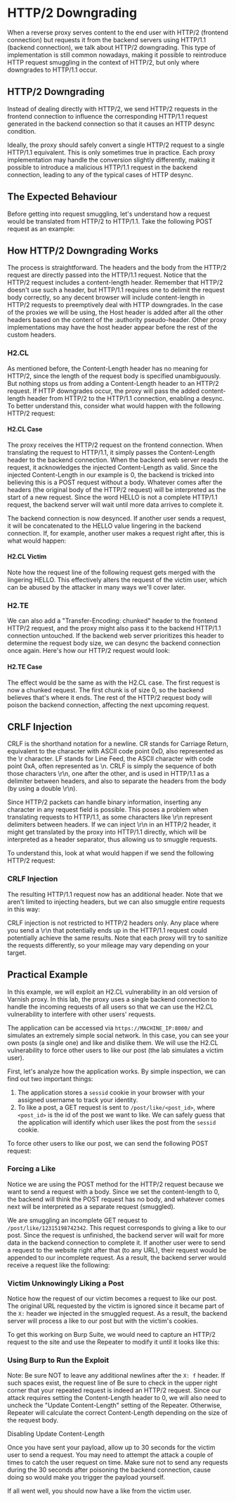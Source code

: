 # HTTP/2 Downgrading

When a reverse proxy serves content to the end user with HTTP/2 (frontend connection) but requests it from the backend servers using HTTP/1.1 (backend connection), we talk about HTTP/2 downgrading. This type of implementation is still common nowadays, making it possible to reintroduce HTTP request smuggling in the context of HTTP/2, but only where downgrades to HTTP/1.1 occur.

## HTTP/2 Downgrading

Instead of dealing directly with HTTP/2, we send HTTP/2 requests in the frontend connection to influence the corresponding HTTP/1.1 request generated in the backend connection so that it causes an HTTP desync condition. 

Ideally, the proxy should safely convert a single HTTP/2 request to a single HTTP/1.1 equivalent. This is only sometimes true in practice. Each proxy implementation may handle the conversion slightly differently, making it possible to introduce a malicious HTTP/1.1 request in the backend connection, leading to any of the typical cases of HTTP desync.

## The Expected Behaviour

Before getting into request smuggling, let's understand how a request would be translated from HTTP/2 to HTTP/1.1. Take the following POST request as an example:

## How HTTP/2 Downgrading Works

The process is straightforward. The headers and the body from the HTTP/2 request are directly passed into the HTTP/1.1 request. Notice that the HTTP/2 request includes a content-length header. Remember that HTTP/2 doesn't use such a header, but HTTP/1.1 requires one to delimit the request body correctly, so any decent browser will include content-length in HTTP/2 requests to preemptively deal with HTTP downgrades. In the case of the proxies we will be using, the Host header is added after all the other headers based on the content of the :authority pseudo-header. Other proxy implementations may have the host header appear before the rest of the custom headers.

### H2.CL

As mentioned before, the Content-Length header has no meaning for HTTP/2, since the length of the request body is specified unambiguously. But nothing stops us from adding a Content-Length header to an HTTP/2 request. If HTTP downgrades occur, the proxy will pass the added content-length header from HTTP/2 to the HTTP/1.1 connection, enabling a desync. To better understand this, consider what would happen with the following HTTP/2 request:

#### H2.CL Case

The proxy receives the HTTP/2 request on the frontend connection. When translating the request to HTTP/1.1, it simply passes the Content-Length header to the backend connection. When the backend web server reads the request, it acknowledges the injected Content-Length as valid. Since the injected Content-Length in our example is 0, the backend is tricked into believing this is a POST request without a body. Whatever comes after the headers (the original body of the HTTP/2 request) will be interpreted as the start of a new request. Since the word HELLO is not a complete HTTP/1.1 request, the backend server will wait until more data arrives to complete it.

The backend connection is now desynced. If another user sends a request, it will be concatenated to the HELLO value lingering in the backend connection. If, for example, another user makes a request right after, this is what would happen:

#### H2.CL Victim

Note how the request line of the following request gets merged with the lingering HELLO. This effectively alters the request of the victim user, which can be abused by the attacker in many ways we'll cover later.

### H2.TE

We can also add a "Transfer-Encoding: chunked" header to the frontend HTTP/2 request, and the proxy might also pass it to the backend HTTP/1.1 connection untouched. If the backend web server prioritizes this header to determine the request body size, we can desync the backend connection once again. Here's how our HTTP/2 request would look:

#### H2.TE Case

The effect would be the same as with the H2.CL case. The first request is now a chunked request. The first chunk is of size 0, so the backend believes that's where it ends. The rest of the HTTP/2 request body will poison the backend connection, affecting the next upcoming request.

## CRLF Injection

CRLF is the shorthand notation for a newline. CR stands for Carriage Return, equivalent to the character with ASCII code point 0xD, also represented as the \r character. LF stands for Line Feed, the ASCII character with code point 0xA, often represented as \n. CRLF is simply the sequence of both those characters \r\n, one after the other, and is used in HTTP/1.1 as a delimiter between headers, and also to separate the headers from the body (by using a double \r\n).

Since HTTP/2 packets can handle binary information, inserting any character in any request field is possible. This poses a problem when translating requests to HTTP/1.1, as some characters like \r\n represent delimiters between headers. If we can inject \r\n in an HTTP/2 header, it might get translated by the proxy into HTTP/1.1 directly, which will be interpreted as a header separator, thus allowing us to smuggle requests.

To understand this, look at what would happen if we send the following HTTP/2 request:

### CRLF Injection

The resulting HTTP/1.1 request now has an additional header. Note that we aren't limited to injecting headers, but we can also smuggle entire requests in this way:

CRLF injection is not restricted to HTTP/2 headers only. Any place where you send a \r\n that potentially ends up in the HTTP/1.1 request could potentially achieve the same results. Note that each proxy will try to sanitize the requests differently, so your mileage may vary depending on your target.

## Practical Example

In this example, we will exploit an H2.CL vulnerability in an old version of Varnish proxy. In this lab, the proxy uses a single backend connection to handle the incoming requests of all users so that we can use the H2.CL vulnerability to interfere with other users' requests.

The application can be accessed via `https://MACHINE_IP:8000/` and simulates an extremely simple social network. In this case, you can see your own posts (a single one) and like and dislike them. We will use the H2.CL vulnerability to force other users to like our post (the lab simulates a victim user).

First, let's analyze how the application works. By simple inspection, we can find out two important things:

1. The application stores a `sessid` cookie in your browser with your assigned username to track your identity.
2. To like a post, a GET request is sent to `/post/like/<post_id>`, where `<post_id>` is the id of the post we want to like. We can safely guess that the application will identify which user likes the post from the `sessid` cookie.

To force other users to like our post, we can send the following POST request:

### Forcing a Like

Notice we are using the POST method for the HTTP/2 request because we want to send a request with a body. Since we set the content-length to 0, the backend will think the POST request has no body, and whatever comes next will be interpreted as a separate request (smuggled).

We are smuggling an incomplete GET request to `/post/like/12315198742342`. This request corresponds to giving a like to our post. Since the request is unfinished, the backend server will wait for more data in the backend connection to complete it. If another user were to send a request to the website right after that (to any URL), their request would be appended to our incomplete request. As a result, the backend server would receive a request like the following:

### Victim Unknowingly Liking a Post

Notice how the request of our victim becomes a request to like our post. The original URL requested by the victim is ignored since it became part of the `X:` header we injected in the smuggled request. As a result, the backend server will process a like to our post but with the victim's cookies.

To get this working on Burp Suite, we would need to capture an HTTP/2 request to the site and use the Repeater to modify it until it looks like this:

### Using Burp to Run the Exploit

Note: Be sure NOT to leave any additional newlines after the `X: f` header. If such spaces exist, the request line of
Be sure to check in the upper right corner that your repeated request is indeed an HTTP/2 request. Since our attack requires setting the Content-Length header to 0, we will also need to uncheck the "Update Content-Length" setting of the Repeater. Otherwise, Repeater will calculate the correct Content-Length depending on the size of the request body.

Disabling Update Content-Length

Once you have sent your payload, allow up to 30 seconds for the victim user to send a request. You may need to attempt the attack a couple of times to catch the user request on time. Make sure not to send any requests during the 30 seconds after poisoning the backend connection, cause doing so would make you trigger the payload yourself.

If all went well, you should now have a like from the victim user.